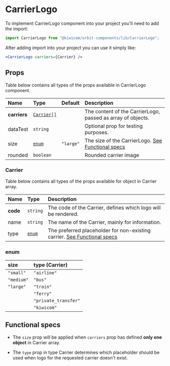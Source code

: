 # CarrierLogo

To implement CarrierLogo component into your project you'll need to add the import:

```jsx
import CarrierLogo from "@kiwicom/orbit-components/lib/CarrierLogo";
```

After adding import into your project you can use it simply like:

```jsx
<CarrierLogo carriers={Carrier} />
```

## Props

Table below contains all types of the props available in CarrierLogo component.

| Name         | Type                    | Default   | Description                                                            |
| :----------- | :---------------------- | :-------- | :--------------------------------------------------------------------- |
| **carriers** | [`Carrier[]`](#carrier) |           | The content of the CarrierLogo, passed as array of objects.            |
| dataTest     | `string`                |           | Optional prop for testing purposes.                                    |
| size         | [`enum`](#enum)         | `"large"` | The size of the CarrierLogo. [See Functional specs](#functional-specs) |
| rounded      | `boolean`               |           | Rounded carrier image                                                  |

### Carrier

Table below contains all types of the props available for object in Carrier array.

| Name     | Type            | Description                                                                                   |
| :------- | :-------------- | :-------------------------------------------------------------------------------------------- |
| **code** | `string`        | The code of the Carrier, defines which logo will be rendered.                                 |
| name     | `string`        | The name of the Carrier, mainly for information.                                              |
| type     | [`enum`](#enum) | The preferred placeholder for non-existing carrier. [See Functional specs](#functional-specs) |

### enum

| size       | type (Carrier)       |
| :--------- | :------------------- |
| `"small"`  | `"airline"`          |
| `"medium"` | `"bus"`              |
| `"large"`  | `"train"`            |
|            | `"ferry"`            |
|            | `"private_transfer"` |
|            | `"kiwicom"`          |

## Functional specs

- The `size` prop will be applied when `carriers` prop has defined **only one object** in Carrier array.

- The `type` prop in type Carrier determines which placeholder should be used when logo for the requested carrier doesn't exist.
